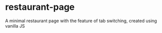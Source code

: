 # restaurant-page
A minimal restaurant page with the feature of tab switching, created using vanilla JS
